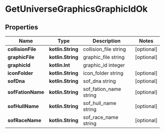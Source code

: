 
# GetUniverseGraphicsGraphicIdOk

## Properties
Name | Type | Description | Notes
------------ | ------------- | ------------- | -------------
**collisionFile** | **kotlin.String** | collision_file string |  [optional]
**graphicFile** | **kotlin.String** | graphic_file string |  [optional]
**graphicId** | **kotlin.Int** | graphic_id integer | 
**iconFolder** | **kotlin.String** | icon_folder string |  [optional]
**sofDna** | **kotlin.String** | sof_dna string |  [optional]
**sofFationName** | **kotlin.String** | sof_fation_name string |  [optional]
**sofHullName** | **kotlin.String** | sof_hull_name string |  [optional]
**sofRaceName** | **kotlin.String** | sof_race_name string |  [optional]



